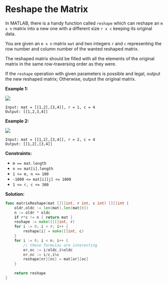 # Reshape the Matrix

In MATLAB, there is a handy function called  `reshape` which can reshape an  `m x n`  matrix into a new one with a different size  `r x c` keeping its original data.

You are given an  `m x n` matrix  `mat`  and two integers  `r`  and  `c`  representing the row number and column number of the wanted reshaped matrix.

The reshaped matrix should be filled with all the elements of the original matrix in the same row-traversing order as they were.

If the  `reshape` operation with given parameters is possible and legal, output the new reshaped matrix; Otherwise, output the original matrix.

**Example 1:**

![](https://assets.leetcode.com/uploads/2021/04/24/reshape1-grid.jpg)

	Input: mat = [[1,2],[3,4]], r = 1, c = 4
	Output: [[1,2,3,4]]

**Example 2:**

![](https://assets.leetcode.com/uploads/2021/04/24/reshape2-grid.jpg)

	Input: mat = [[1,2],[3,4]], r = 2, c = 4
	Output: [[1,2],[3,4]]

**Constraints:**

-   `m == mat.length`
-   `n == mat[i].length`
-   `1 <= m, n <= 100`
-   `-1000 <= mat[i][j] <= 1000`
-   `1 <= r, c <= 300`

**Solution:**

```go
func matrixReshape(mat [][]int, r int, c int) [][]int {
    oldr,oldc := len(mat),len(mat[0])
    n := oldr * oldc
    if r*c != n { return mat }
    reshape := make([][]int, r)
    for i := 0; i < r; i++ {
        reshape[i] = make([]int, c)
    }
    for i := 0; i < n; i++ {
	    // these formulas are interesting
        or,oc := i/oldc,i%oldc
        nr,nc := i/c,i%c
        reshape[nr][nc] = mat[or][oc]
    }
    
    return reshape
}
```